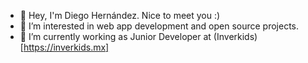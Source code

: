 - 👋 Hey, I'm Diego Hernández. Nice to meet you :)
- 👀 I’m interested in web app development and open source projects.
- 🌱 I’m currently working as Junior Developer at (Inverkids)[https://inverkids.mx]

<!---
diegohh0411/diegohh0411 is a ✨ special ✨ repository because its `README.md` (this file) appears on your GitHub profile.
You can click the Preview link to take a look at your changes.
--->

